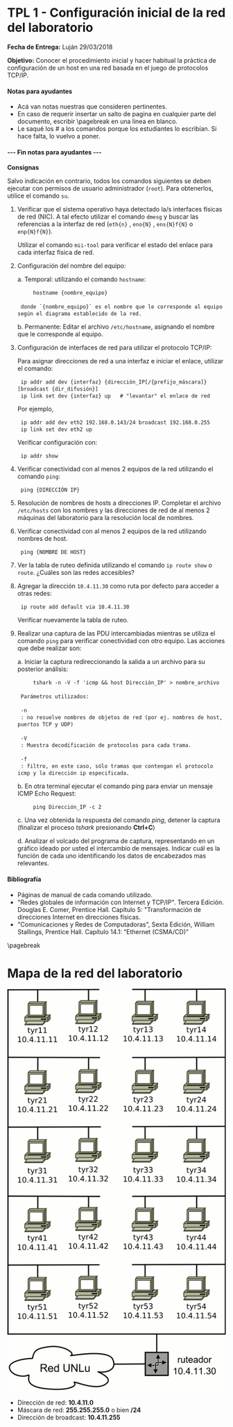 TPL 1 - Configuración inicial de la red del laboratorio
=======================================================

**Fecha de Entrega:** Luján 29/03/2018

**Objetivo:** Conocer el procedimiento inicial y hacer habitual la práctica de configuración de un host en una red basada en el juego de protocolos TCP/IP.

#### Notas para ayudantes

* Acá van notas nuestras que consideren pertinentes.
* En caso de requerir insertar un salto de pagina en cualquier parte del documento, escribir \pagebreak en una linea en blanco.
* Le saqué los # a los comandos porque los estudiantes lo escribían. Si hace falta, lo vuelvo a poner.

#### --- Fin notas para ayudantes ---

**Consignas**

Salvo indicación en contrario, todos los comandos siguientes se deben ejecutar con permisos de usuario administrador (`root`). Para obtenerlos, utilice el comando `su`.

1. Verificar que el sistema operativo haya detectado la/s interfaces físicas de red (NIC). A tal efecto utilizar el comando `dmesg` y buscar las referencias a la interfaz de red (`eth{n}` , `eno{N}` , `ens{N}f{N}` o `enp{N}f{N}`).

    Utilizar el comando `mii-tool` para verificar el estado del enlace para cada interfaz física de red.

2. Configuración del nombre del equipo:

    a. Temporal: utilizando el comando `hostname`:

            hostname {nombre_equipo}

        donde `{nombre_equipo}` es el nombre que le corresponde al equipo según el diagrama establecido de la red.

    b. Permanente: Editar el archivo `/etc/hostname`, asignando el nombre que le corresponde al equipo.

3. Configuración de interfaces de red para utilizar el protocolo TCP/IP:

    Para asignar direcciones de red a una interfaz e iniciar el enlace, utilizar el comando:

        ip addr add dev {interfaz} {dirección_IP[/{prefijo_máscara]} [broadcast {dir_difusión}]
        ip link set dev {interfaz} up   # "levantar" el enlace de red

    Por ejemplo,

        ip addr add dev eth2 192.168.0.143/24 broadcast 192.168.0.255
        ip link set dev eth2 up

    Verificar configuración con:

        ip addr show

4. Verificar conectividad con al menos 2 equipos de la red utilizando el comando `ping`:

        ping {DIRECCIÓN IP}

5. Resolución de nombres de hosts a direcciones IP. Completar el archivo `/etc/hosts` con los nombres y las direcciones de red de al menos 2 máquinas del laboratorio para la resolución local de nombres.

6. Verificar conectividad con al menos 2 equipos de la red utilizando nombres de host.

        ping {NOMBRE DE HOST}

7. Ver la tabla de ruteo definida utilizando el comando `ip route show` o `route`. ¿Cuáles son las redes accesibles?

8. Agregar la dirección `10.4.11.30` como ruta por defecto para acceder a otras redes:

        ip route add default via 10.4.11.30

    Verificar nuevamente la tabla de ruteo.

9. Realizar una captura de las PDU intercambiadas mientras se utiliza el comando `ping` para verificar conectividad con otro equipo. Las acciones que debe realizar son:

    a. Iniciar la captura redireccionando la salida a un archivo para su posterior análisis:

            tshark -n -V -f 'icmp && host Dirección_IP' > nombre_archivo

        Parámetros utilizados:

        -n
        : no resuelve nombres de objetos de red (por ej. nombres de host, puertos TCP y UDP)

        -V
        : Muestra decodificación de protocolos para cada trama.

        -f
        : filtro, en este caso, sólo tramas que contengan el protocolo icmp y la dirección ip especificada.

    b. En otra terminal ejecutar el comando ping para enviar un mensaje ICMP Echo Request:

            ping Dirección_IP -c 2

    c. Una vez obtenida la respuesta del comando _ping_, detener la captura (finalizar el proceso _tshark_ presionando **Ctrl+C**)

    d. Analizar el volcado del programa de captura, representando en un gráfico ideado por usted el intercambio de mensajes. Indicar cuál es la función de cada uno identificando los datos de encabezados mas relevantes.


#### Bibliografía

* Páginas de manual de cada comando utilizado.
* "Redes globales de información con Internet y TCP/IP". Tercera Edición. Douglas E. Comer, Prentice Hall. Capítulo 5: "Transformación de direcciones Internet en direcciones físicas.
* "Comunicaciones y Redes de Computadoras", Sexta Edición, William Stallings, Prentice Hall. Capítulo 14.1: “Ethernet (CSMA/CD)”

\pagebreak

Mapa de la red del laboratorio
==============================

![](images/topologia-laboratorio.png)

* Dirección de red: **10.4.11.0**
* Máscara de red: **255.255.255.0** o bien **/24**
* Dirección de broadcast: **10.4.11.255**
